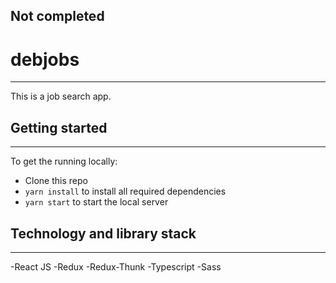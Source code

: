 ## Not completed

# debjobs
***
This is a job search app.

## Getting started
***
To get the running locally:
- Clone this repo
- `yarn install` to install all required dependencies
- `yarn start` to start the local server

## Technology and library stack
***
-React JS
-Redux
-Redux-Thunk
-Typescript
-Sass
